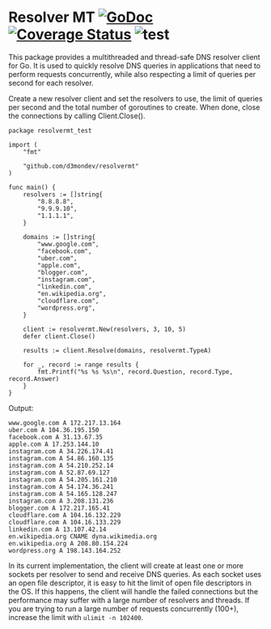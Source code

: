 # Resolver MT [![GoDoc][doc-img]][doc] [![Coverage Status][cov-img]][cov] ![test][test-img]

This package provides a multithreaded and thread-safe DNS resolver client for Go. It is used to quickly resolve DNS queries in applications that need to perform requests concurrently, while also respecting a limit of queries per second for each resolver.

Create a new resolver client and set the resolvers to use, the limit of queries per second and the total number of goroutines to create. When done, close the connections by calling Client.Close().

```
package resolvermt_test

import (
	"fmt"

	"github.com/d3mondev/resolvermt"
)

func main() {
	resolvers := []string{
		"8.8.8.8",
		"9.9.9.10",
		"1.1.1.1",
	}

	domains := []string{
		"www.google.com",
		"facebook.com",
		"uber.com",
		"apple.com",
		"blogger.com",
		"instagram.com",
		"linkedin.com",
		"en.wikipedia.org",
		"cloudflare.com",
		"wordpress.org",
	}

	client := resolvermt.New(resolvers, 3, 10, 5)
	defer client.Close()

	results := client.Resolve(domains, resolvermt.TypeA)

	for _, record := range results {
		fmt.Printf("%s %s %s\n", record.Question, record.Type, record.Answer)
	}
}
```

Output:

```
www.google.com A 172.217.13.164
uber.com A 104.36.195.150
facebook.com A 31.13.67.35
apple.com A 17.253.144.10
instagram.com A 34.226.174.41
instagram.com A 54.86.160.135
instagram.com A 54.210.252.14
instagram.com A 52.87.69.127
instagram.com A 54.205.161.210
instagram.com A 54.174.36.241
instagram.com A 54.165.128.247
instagram.com A 3.208.131.236
blogger.com A 172.217.165.41
cloudflare.com A 104.16.132.229
cloudflare.com A 104.16.133.229
linkedin.com A 13.107.42.14
en.wikipedia.org CNAME dyna.wikimedia.org
en.wikipedia.org A 208.80.154.224
wordpress.org A 198.143.164.252
```

In its current implementation, the client will create at least one or more sockets per resolver to send and receive DNS queries. As each socket uses an open file descriptor, it is easy to hit the limit of open file descriptors in the OS. If this happens, the client will handle the failed connections but the performance may suffer with a large number of resolvers and threads. If you are trying to run a large number of requests concurrently (100+), increase the limit with `ulimit -n 102400`.

[doc-img]: https://pkg.go.dev/badge/github.com/d3mondev/resolvermt
[doc]: https://pkg.go.dev/github.com/d3mondev/resolvermt
[cov-img]: https://codecov.io/gh/d3mondev/resolvermt/branch/master/graph/badge.svg?token=3D1I4J6YA2
[cov]: https://codecov.io/gh/d3mondev/resolvermt
[test-img]: https://github.com/d3mondev/resolvermt/workflows/test/badge.svg
